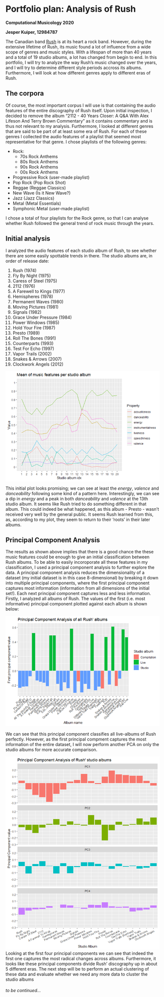 Portfolio plan: Analysis of Rush
================

**Computational Musicology 2020**

**Jesper Kuiper, 12984787**

The Canadian band [Rush](https://bit.ly/2HkT2Sx) is at its heart a rock
band. However, during the extensive lifetime of Rush, its music found a
lot of influence from a wide scope of genres and music styles. With a
lifespan of more than 40 years and a total of 19 studio albums, a lot
has changed from begin to end. In this portfolio, I will try to analyze
the way Rush’s music changed over the years, and I will try to determine
different style periods accross its albums. Furthermore, I will look at
how different genres apply to different eras of Rush.

## The corpora

Of course, the most important corpus I will use is that containing the
audio features of the entire discography of Rush itself. Upon initial
inspection, I decided to remove the album “2112 - 40 Years Closer: A
Q\&A With Alex Lifeson And Terry Brown Commentary” as it contains
commentary and is thus not relevant to my analysis. Furthermore, I
looked at different genres that are said to be part of at least some era
of Rush. For each of these genres I collected the audio features of a
playlist that seemed most representative for that genre. I chose
playlists of the following genres:

  - Rock:
      - 70s Rock Anthems
      - 80s Rock Anthems
      - 90s Rock Anthems
      - 00s Rock Anthems
  - Progressive Rock (user-made playlist)
  - Pop Rock (Pop Rock Shot)
  - Reggae (Reggae Classics)
  - New Wave (Is it New Wave?)
  - Jazz (Jazz Classics)
  - Metal (Metal Essentials)
  - Symphonic Metal (user-made playlist)

I chose a total of four playlists for the Rock genre, so that I can
analyse whether Rush followed the general trend of rock music through
the years.

## Initial analysis

I analyzed the audio features of each studio album of Rush, to see
whether there are some easily spottable trends in there. The studio
albums are, in order of release date:

1.  Rush (1974)
2.  Fly By Night (1975)
3.  Caress of Steel (1975)
4.  2112 (1976)
5.  A Farewell to Kings (1977)
6.  Hemispheres (1978)
7.  Permanent Waves (1980)
8.  Moving Pictures (1981)
9.  Signals (1982)
10. Grace Under Pressure (1984)
11. Power Windows (1985)
12. Hold Your Fire (1987)
13. Presto (1989)
14. Roll The Bones (1991)
15. Counterparts (1993)
16. Test For Echo (1997)
17. Vapor Trails (2002)
18. Snakes & Arrows (2007)
19. Clockwork Angels (2012)

<img src="README_files/figure-gfm/plot-1.png" style="display: block; margin: auto;" />

This initial plot looks promising; we can see at least the *energy*,
*valence* and *danceability* following some kind of a pattern here.
Interestingly, we can see a dip in *energy* and a peak in both
*danceability* and *valence* at the 13th studio album. It seems like
Rush tried to do something different in that album. This could indeed be
what happened, as this album - Presto - wasn’t received very well by the
general public. It seems Rush learned from this, as, according to my
plot, they seem to return to their ‘roots’ in their later albums.

## Principal Component Analysis

The results as shown above implies that there is a good chance the these
music features could be enough to give an initial classification between
Rush albums. To be able to easily incoroporate all these features in my
classification, I used a principal component analysis to further explore
the data. A principal component analysis reduces the dimensionality of a
dataset (my initial dataset is in this case 8-dimensional) by breaking
it down into multiple principal components, where the first principal
component captures most information (information from all dimensions of
the initial set\!). Each next principal component captures less and less
information. Firstly, I analyzed all albums of Rush. The values of the
first (i.e. most informative) principal component plotted against each
album is shown below:

![](README_files/figure-gfm/liveclassification-1.png)<!-- -->

We can see that this principal component classifies all live-albums of
Rush perfectly. However, as the first principal compment captures the
most information of the entire dataset, I will now perform another PCA
on only the studio albums for more accurate comparison.

![](README_files/figure-gfm/studio_pca-1.png)<!-- --> Looking at the
first four principal components we can see that indeed the first one
captures the most radical changes across albums. Furthermore, it looks
like these principal components divide Rush’ discography up in about 5
different eras. The next step will be to perform an actual clustering of
these data and evaluate whether we need any more data to cluster the
studio albums

###### *to be continued…*
